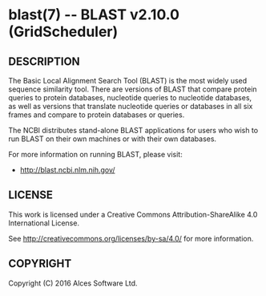 # blast(7) -- BLAST v2.10.0 (GridScheduler)

## DESCRIPTION

The Basic Local Alignment Search Tool (BLAST) is the most widely
used sequence similarity tool. There are versions of BLAST that
compare protein queries to protein databases, nucleotide queries to
nucleotide databases, as well as versions that translate nucleotide
queries or databases in all six frames and compare to protein
databases or queries.

The NCBI distributes stand-alone BLAST applications for users
who wish to run BLAST on their own machines or with their own
databases.

For more information on running BLAST, please visit:
  * <http://blast.ncbi.nlm.nih.gov/>

## LICENSE

This work is licensed under a Creative Commons Attribution-ShareAlike
4.0 International License.

See <http://creativecommons.org/licenses/by-sa/4.0/> for more
information.

## COPYRIGHT

Copyright (C) 2016 Alces Software Ltd.

